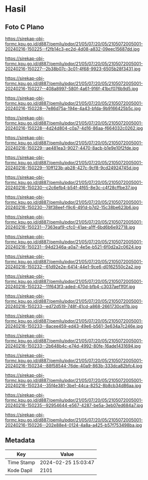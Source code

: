 # Hasil

## Foto C Plano

https://sirekap-obj-formc.kpu.go.id/d887/pemilu/pdpr/21/05/07/20/05/2105072005001-20240216-150225--f2fb14c3-ec2d-4d08-a832-09eec15687dd.jpg

https://sirekap-obj-formc.kpu.go.id/d887/pemilu/pdpr/21/05/07/20/05/2105072005001-20240216-150227--2b38b07c-3c01-4f68-9923-6505b28f3431.jpg

https://sirekap-obj-formc.kpu.go.id/d887/pemilu/pdpr/21/05/07/20/05/2105072005001-20240216-150227--408a8997-580f-4a61-916f-41bcf076b9d5.jpg

https://sirekap-obj-formc.kpu.go.id/d887/pemilu/pdpr/21/05/07/20/05/2105072005001-20240216-150228--7e86d75a-194e-4a43-bfda-9b9166425b5c.jpg

https://sirekap-obj-formc.kpu.go.id/d887/pemilu/pdpr/21/05/07/20/05/2105072005001-20240216-150228--4d24d804-c0a7-4d16-86aa-f664032c0262.jpg

https://sirekap-obj-formc.kpu.go.id/d887/pemilu/pdpr/21/05/07/20/05/2105072005001-20240216-150229--ae481ea3-9027-4470-8acb-b1e9e10f2fde.jpg

https://sirekap-obj-formc.kpu.go.id/d887/pemilu/pdpr/21/05/07/20/05/2105072005001-20240216-150229--10ff123b-ab28-427c-9cf8-9cd24924745d.jpg

https://sirekap-obj-formc.kpu.go.id/d887/pemilu/pdpr/21/05/07/20/05/2105072005001-20240216-150230--c2c6efb4-b54f-4f65-8e3c-c4f28cffbe37.jpg

https://sirekap-obj-formc.kpu.go.id/d887/pemilu/pdpr/21/05/07/20/05/2105072005001-20240216-150230--78f38eef-f9c6-491d-b7d2-15c38be623b6.jpg

https://sirekap-obj-formc.kpu.go.id/d887/pemilu/pdpr/21/05/07/20/05/2105072005001-20240216-150231--7363eaf9-cfc0-41ae-a1ff-6bd6b6e92718.jpg

https://sirekap-obj-formc.kpu.go.id/d887/pemilu/pdpr/21/05/07/20/05/2105072005001-20240216-150231--94d2346a-a0a7-4e5e-b521-6f0d2a2c0624.jpg

https://sirekap-obj-formc.kpu.go.id/d887/pemilu/pdpr/21/05/07/20/05/2105072005001-20240216-150232--61d92e2e-6414-44e1-9ce6-d0162550c2a2.jpg

https://sirekap-obj-formc.kpu.go.id/d887/pemilu/pdpr/21/05/07/20/05/2105072005001-20240216-150232--11f643f3-aded-470d-bfb4-c3037aef1f0f.jpg

https://sirekap-obj-formc.kpu.go.id/d887/pemilu/pdpr/21/05/07/20/05/2105072005001-20240216-150233--ed72d519-748f-41cd-a868-2661730ce11b.jpg

https://sirekap-obj-formc.kpu.go.id/d887/pemilu/pdpr/21/05/07/20/05/2105072005001-20240216-150233--8acee459-ed43-49e6-b561-3e634a7c246e.jpg

https://sirekap-obj-formc.kpu.go.id/d887/pemilu/pdpr/21/05/07/20/05/2105072005001-20240216-150233--2b648b4c-e74d-4992-80fe-16ade1431694.jpg

https://sirekap-obj-formc.kpu.go.id/d887/pemilu/pdpr/21/05/07/20/05/2105072005001-20240216-150234--88f58544-76de-40a9-863b-333dca82bfc4.jpg

https://sirekap-obj-formc.kpu.go.id/d887/pemilu/pdpr/21/05/07/20/05/2105072005001-20240216-150234--35f4e381-3be1-44ca-8252-8b8cb34d86aa.jpg

https://sirekap-obj-formc.kpu.go.id/d887/pemilu/pdpr/21/05/07/20/05/2105072005001-20240216-150235--92954644-e567-4287-be5a-3eb07ed684a7.jpg

https://sirekap-obj-formc.kpu.go.id/d887/pemilu/pdpr/21/05/07/20/05/2105072005001-20240216-150226--202e88e4-0124-4a8a-a425-b57f753498ba.jpg


## Metadata

| Key        | Value               |
| ---------- | ------------------- |
| Time Stamp | 2024-02-25 15:03:47 |
| Kode Dapil | 2101                |



